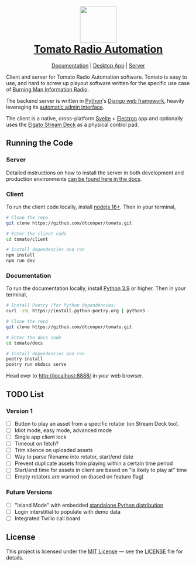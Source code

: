 <h1 align="center">
  <a href="https://dtcooper.github.io/tomato/">
    <img src="https://raw.github.com/dtcooper/tomato/main/client/assets/icons/tomato.png" width="100"><br>
    Tomato Radio Automation
  </a>
</h1>

<p align="center">
  <a href="https://dtcooper.github.io/tomato/">Documentation</a> |
  <a href="https://dtcooper.github.io/tomato/client/">Desktop App</a> |
  <a href="https://dtcooper.github.io/tomato/server/">Server</a>
</p>

Client and server for Tomato Radio Automation software. Tomato is easy to use,
and hard to screw up playout software written for the specific use case of
[Burning Man Information Radio](https://bmir.org).

The backend server is written in [Python](https://www.python.org/)'s
[Django web framework](https://www.djangoproject.com/), heavily leveraging its
[automatic admin interface](https://docs.djangoproject.com/en/4.1/ref/contrib/admin/).

The client is a native, cross-platform [Svelte](https://svelte.dev/) +
[Electron](https://www.electronjs.org/) app and optionally uses the
[Elgato Stream Deck](https://www.elgato.com/en/stream-deck) as a physical control
pad.

## Running the Code

### Server

Detailed instructions on how to install the server in both development and
production environments
[can be found here in the docs](https://dtcooper.github.io/tomato/server/).

### Client

To run the client code locally, install [nodejs 16+](https://nodejs.org/).
Then in your terminal,

```bash
# Clone the repo
git clone https://github.com/dtcooper/tomato.git

# Enter the client code
cd tomato/client

# Install dependencies and run
npm install
npm run dev
```

### Documentation

To run the documentation locally, install [Python 3.9](https://www.python.org/)
or higher. Then in your terminal,

```bash
# Install Poetry (for Python dependencies)
curl -sSL https://install.python-poetry.org | python3 -

# Clone the repo
git clone https://github.com/dtcooper/tomato.git

# Enter the docs code
cd tomato/docs

# Install dependencies and run
poetry install
poetry run mkdocs serve
```

Head over to <http://localhost:8888/> in your web browser.

## TODO List

### Version 1

- [ ] Button to play an asset from a specific rotator (on Stream Deck too).
- [ ] Idiot mode, easy mode, advanced mode
- [ ] Single app client lock
- [ ] Timeout on fetch?
- [ ] Trim silence on uploaded assets
- [ ] Way to parse filename into rotator, start/end date
- [ ] Prevent duplicate assets from playing within a certain time period
- [ ] Start/end time for assets in client are based on "is likely to play at" time
- [ ] Empty rotators are warned on (based on feature flag)

### Future Versions

- [ ] "Island Mode" with embedded
      [standalone Python distribution](https://python-build-standalone.readthedocs.io/en/latest/)
- [ ] Login interstitial to populate with demo data
- [ ] Integrated Twilio call board

## License

This project is licensed under the [MIT License](https://opensource.org/licenses/MIT)
&mdash; see the [LICENSE](https://github.com/dtcooper/tomato/blob/main/LICENSE)
file for details.
